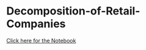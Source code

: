 # Decomposition-of-Retail-Companies

[Click here for the Notebook](https://github.com/angelotc/Decomposition-of-Retail-Companies/blob/master/Cumulative%20Returns%20Analysis.ipynb)
